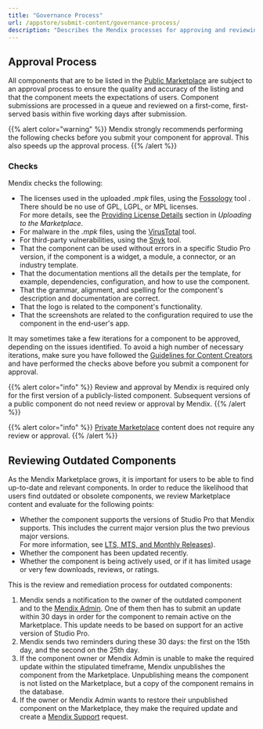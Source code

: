 ```yaml
---
title: "Governance Process"
url: /appstore/submit-content/governance-process/
description: "Describes the Mendix processes for approving and reviewing Marketplace content."
---
```


## Approval Process

All components that are to be listed in the [Public Marketplace](/appstore/submit-content/#public) are subject to an approval process to ensure the quality and accuracy of the listing and that the component meets the expectations of users. Component submissions are processed in a queue and reviewed on a first-come, first-served basis within five working days after submission.

{{% alert color="warning" %}}
Mendix strongly recommends performing the following checks before you submit your component for approval. This also speeds up the approval process.
{{% /alert %}}

### Checks

Mendix checks the following:

* The licenses used in the uploaded *.mpk* files, using the [Fossology](https://fossology.osuosl.org/repo/) tool .   
  There should be no use of GPL, LGPL, or MPL licenses.    
  For more details, see the [Providing License Details](/appstore/submit-content/#license) section in *Uploading to the Marketplace*.
* For malware in the *.mpk* files, using the [VirusTotal](https://www.virustotal.com/gui/home/upload) tool.
* For third-party vulnerabilities, using the [Snyk](https://snyk.io/) tool.
* That the component can be used without errors in a specific Studio Pro version, if the component is a widget, a module, a connector, or an industry template.
* That the documentation mentions all the details per the template, for example, dependencies, configuration, and how to use the component.
* That the grammar, alignment, and spelling for the component's description and documentation are correct.
* That the logo is related to the component's functionality.
* That the screenshots are related to the configuration required to use the component in the end-user's app.

It may sometimes take a few iterations for a component to be approved, depending on the issues identified. To avoid a high number of necessary iterations, make sure you have followed the [Guidelines for Content Creators](/appstore/guidelines-content-creators/) and have performed the checks above before you submit a component for approval.

{{% alert color="info" %}}
Review and approval by Mendix is required only for the first version of a publicly-listed component. Subsequent versions of a public component do not need review or approval by Mendix.
{{% /alert %}}

{{% alert color="info" %}}
[Private Marketplace](/appstore/submit-content/#private) content does not require any review or approval.
{{% /alert %}}

## Reviewing Outdated Components

As the Mendix Marketplace grows, it is important for users to be able to find up-to-date and relevant components. In order to reduce the likelihood that users find outdated or obsolete components, we review Marketplace content and evaluate for the following points:

* Whether the component supports the versions of Studio Pro that Mendix supports. This includes the current major version plus the two previous major versions.    
  For more information, see [LTS, MTS, and Monthly Releases](/releasenotes/studio-pro/lts-mts/)).
* Whether the component has been updated recently.
* Whether the component is being actively used, or if it has limited usage or very few downloads, reviews, or ratings.

This is the review and remediation process for outdated components: 

1. Mendix sends a notification to the owner of the outdated component and to the [Mendix Admin](/control-center/company-settings/). One of them then has to submit an update within 30 days in order for the component to remain active on the Marketplace. This update needs to be based on support for an active version of Studio Pro.
2. Mendix sends two reminders during these 30 days: the first on the 15th day, and the second on the 25th day.
3. If the component owner or Mendix Admin is unable to make the required update within the stipulated timeframe, Mendix unpublishes the component from the Marketplace. Unpublishing means the component is not listed on the Marketplace, but a copy of the component remains in the database.
4. If the owner or Mendix Admin wants to restore their unpublished component on the Marketplace, they make the required update and create a [Mendix Support](/support/submit-support-request/) request.
